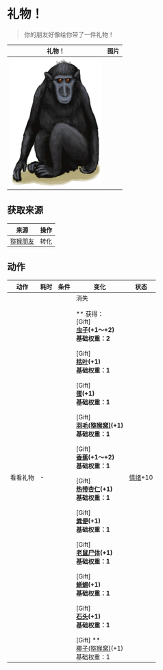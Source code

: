 # 礼物！  
> 你的朋友好像给你带了一件礼物！  
  
  礼物！  |   图片   
 ----  |  ----:   
   |  <img decoding="async" src="Sprite/MacaqueFriend.png" href="a.md" style="max-width:300px;max-height:300px;">   
  
## 获取来源  
来源  |  操作  
----  |  ----  
[猕猴朋友](MacaqueFriend.md)  |  转化  
## 动作  
动作  |  耗时  |  条件  |  变化  |  状态  
----  |  ----  |  ----  |  ----  |  ----  
看看礼物<br>  |  -  |    |  消失<br><br>** 获得： **<br>** [Gift] **<br>  [虫子](Bugs.md)(+1～+2)<br>基础权重：2<br><br>** [Gift] **<br>  [枯叶](LeavesDry.md)(+1)<br>基础权重：1<br><br>** [Gift] **<br>  [蛋](Egg.md)(+1)<br>基础权重：1<br><br>** [Gift] **<br>  [羽毛(猕猴窝)](Feathers.md)(+1)<br>基础权重：1<br><br>** [Gift] **<br>  [香蕉](Banana.md)(+1～+2)<br>基础权重：1<br><br>** [Gift] **<br>  [热带杏仁](TropicalAlmonds.md)(+1)<br>基础权重：1<br><br>** [Gift] **<br>  [粪便](Manure.md)(+1)<br>基础权重：1<br><br>** [Gift] **<br>  [老鼠尸体](Mouse.md)(+1)<br>基础权重：1<br><br>** [Gift] **<br>  [蜥蜴](Lizard.md)(+1)<br>基础权重：1<br><br>** [Gift] **<br>  [石头](Stone.md)(+1)<br>基础权重：1<br><br>** [Gift] **<br>  [椰子(猕猴窝)](Coconut.md)(+1)<br>基础权重：1<br>  |  [情绪](Morale.md)+10  
